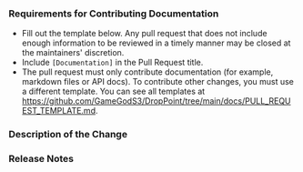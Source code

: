 ### Requirements for Contributing Documentation

* Fill out the template below. Any pull request that does not include enough information to be reviewed in a timely manner may be closed at the maintainers' discretion.
* Include `[Documentation]` in the Pull Request title.
* The pull request must only contribute documentation (for example, markdown files or API docs). To contribute other changes, you must use a different template. You can see all templates at <https://github.com/GameGodS3/DropPoint/tree/main/docs/PULL_REQUEST_TEMPLATE.md>.

### Description of the Change

<!--

We must be able to understand the purpose of your change from this description. If we can't get a good idea of the benefits of the change from the description here, the pull request may be closed at the maintainers' discretion.

-->

### Release Notes

<!--

Please describe the changes in a single line that explains this improvement in
terms that a user can understand.  This text will be used in DropPoint's release notes.

If this change is not user-facing or notable enough to be included in release notes
you may use the strings "Not applicable" or "N/A" here.

Examples:

- The GitHub package now allows you to add co-authors to commits.
- Fixed an issue where multiple files couldn't be dragged in.
- Increased the performance of responding to keyboard shortcuts.

-->
